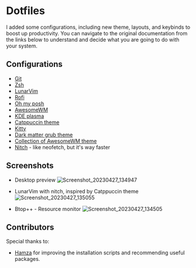 # Dotfiles
I added some configurations, including new theme, layouts, and keybinds to boost up productivity. You can navigate to the original documentation from the links below to understand and decide what you are going to do with your system.

## Configurations
- [Git](https://git-scm.com/book/en/v2/Customizing-Git-Git-Configuration)
- [Zsh](https://ohmyz.sh/)
- [LunarVim](https://www.lunarvim.org/docs/installation)
- [Rofi](https://github.com/catppuccin/rofi/tree/main/deathemonic)
- [Oh my posh](https://ohmyposh.dev/docs/)
- [AwesomeWM](https://awesomewm.org/doc/api/documentation/07-my-first-awesome.md.html#)
- [KDE plasma](https://userbase.kde.org/Configure_your_desktop)
- [Catppuccin theme](https://github.com/catppuccin/catppuccin)
- [Kitty](https://sw.kovidgoyal.net/kitty/binary/)
- [Dark matter grub theme](https://gitlab.com/VandalByte/darkmatter-grub-theme)
- [Collection of AwesomeWM theme](https://github.com/lcpz/awesome-copycats)
- [Nitch](https://github.com/ssleert/nitch) - like neofetch, but it's way faster

## Screenshots
- Desktop preview
![Screenshot_20230427_134947](https://user-images.githubusercontent.com/61068720/234782644-b9be706e-eef9-42a3-b736-3920bf7186df.png)

- LunarVim with nitch, inspired by Catppuccin theme
![Screenshot_20230427_135055](https://user-images.githubusercontent.com/61068720/234782826-e01ab641-e073-4261-bbbb-e51df7530687.png)


- Btop++ - Resource monitor
![Screenshot_20230427_134505](https://user-images.githubusercontent.com/61068720/234781677-5b196fd5-d7d1-4405-ac93-1936f6f146a0.png)


## Contributors
Special thanks to:
- [Hamza](https://github.com/Hamza12700) for improving the installation scripts and recommending useful packages.
